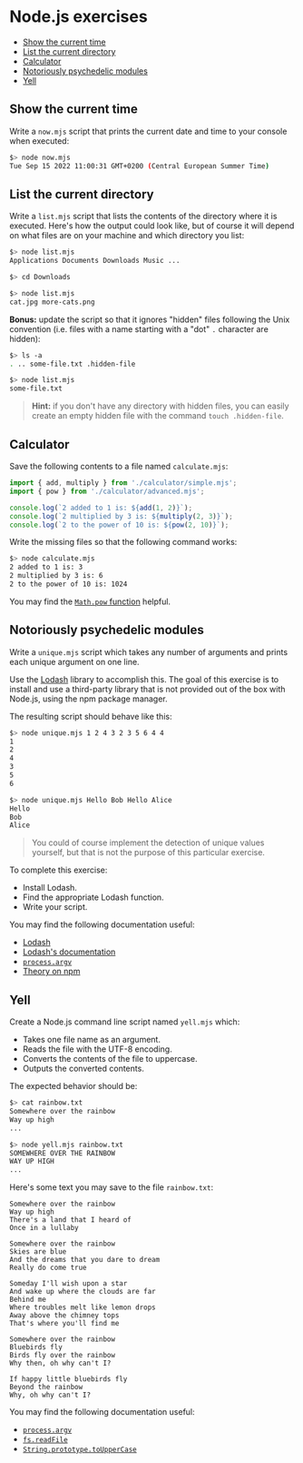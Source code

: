 # Node.js exercises

<!-- START doctoc generated TOC please keep comment here to allow auto update -->
<!-- DON'T EDIT THIS SECTION, INSTEAD RE-RUN doctoc TO UPDATE -->

- [Show the current time](#show-the-current-time)
- [List the current directory](#list-the-current-directory)
- [Calculator](#calculator)
- [Notoriously psychedelic modules](#notoriously-psychedelic-modules)
- [Yell](#yell)

<!-- END doctoc generated TOC please keep comment here to allow auto update -->



## Show the current time

Write a `now.mjs` script that prints the current date and time to your console
when executed:

```bash
$> node now.mjs
Tue Sep 15 2022 11:00:31 GMT+0200 (Central European Summer Time)
```



## List the current directory

Write a `list.mjs` script that lists the contents of the directory where it is
executed. Here's how the output could look like, but of course it will depend on
what files are on your machine and which directory you list:

```bash
$> node list.mjs
Applications Documents Downloads Music ...

$> cd Downloads

$> node list.mjs
cat.jpg more-cats.png
```

**Bonus:** update the script so that it ignores "hidden" files following the
Unix convention (i.e. files with a name starting with a "dot" `.` character are
hidden):

```bash
$> ls -a
. .. some-file.txt .hidden-file

$> node list.mjs
some-file.txt
```

> **Hint:** if you don't have any directory with hidden files, you can easily
> create an empty hidden file with the command `touch .hidden-file`.



## Calculator

Save the following contents to a file named `calculate.mjs`:

```js
import { add, multiply } from './calculator/simple.mjs';
import { pow } from './calculator/advanced.mjs';

console.log(`2 added to 1 is: ${add(1, 2)}`);
console.log(`2 multiplied by 3 is: ${multiply(2, 3)}`);
console.log(`2 to the power of 10 is: ${pow(2, 10)}`);
```

Write the missing files so that the following command works:

```bash
$> node calculate.mjs
2 added to 1 is: 3
2 multiplied by 3 is: 6
2 to the power of 10 is: 1024
```

You may find the [`Math.pow`
function](https://developer.mozilla.org/en-US/docs/Web/JavaScript/Reference/Global_Objects/Math/pow)
helpful.



## Notoriously psychedelic modules

Write a `unique.mjs` script which takes any number of arguments and prints each
unique argument on one line.

Use the [Lodash](https://lodash.com) library to accomplish this. The goal of
this exercise is to install and use a third-party library that is not provided
out of the box with Node.js, using the npm package manager.

The resulting script should behave like this:

```bash
$> node unique.mjs 1 2 4 3 2 3 5 6 4 4
1
2
4
3
5
6

$> node unique.mjs Hello Bob Hello Alice
Hello
Bob
Alice
```

> You could of course implement the detection of unique values yourself, but
> that is not the purpose of this particular exercise.

To complete this exercise:

* Install Lodash.
* Find the appropriate Lodash function.
* Write your script.

You may find the following documentation useful:

* [Lodash](https://lodash.com)
* [Lodash's documentation](https://lodash.com/docs/4.17.15)
* [`process.argv`](https://nodejs.org/api/process.html#process_process_argv)
* [Theory on npm](https://mediacomem.github.io/comem-archioweb/2024-2025/subjects/npm/?home=MediaComem%2Fcomem-archioweb%23readme#1)



## Yell

Create a Node.js command line script named `yell.mjs` which:

* Takes one file name as an argument.
* Reads the file with the UTF-8 encoding.
* Converts the contents of the file to uppercase.
* Outputs the converted contents.

The expected behavior should be:

```bash
$> cat rainbow.txt
Somewhere over the rainbow
Way up high
...

$> node yell.mjs rainbow.txt
SOMEWHERE OVER THE RAINBOW
WAY UP HIGH
...
```

Here's some text you may save to the file `rainbow.txt`:

```
Somewhere over the rainbow
Way up high
There's a land that I heard of
Once in a lullaby

Somewhere over the rainbow
Skies are blue
And the dreams that you dare to dream
Really do come true

Someday I'll wish upon a star
And wake up where the clouds are far
Behind me
Where troubles melt like lemon drops
Away above the chimney tops
That's where you'll find me

Somewhere over the rainbow
Bluebirds fly
Birds fly over the rainbow
Why then, oh why can't I?

If happy little bluebirds fly
Beyond the rainbow
Why, oh why can't I?
```

You may find the following documentation useful:

* [`process.argv`](https://nodejs.org/api/process.html#process_process_argv)
* [`fs.readFile`](https://nodejs.org/api/fs.html#fs_fs_readfile_path_options_callback)
* [`String.prototype.toUpperCase`](https://developer.mozilla.org/en-US/docs/Web/JavaScript/Reference/Global_Objects/String/toUpperCase)
